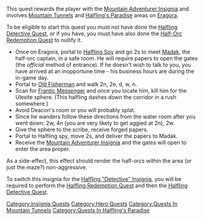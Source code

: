 This quest rewards the player with the [Mountain Adventurer
Insignia](Mountain_Adventurer_Insignia "wikilink") and involves
[Mountain Tunnels](:Category:Mountain_Tunnels.md "wikilink") and
[Halfling's Paradise](:Category:Halfling's_Paradise.md "wikilink") areas
on [Eragora](:Category:Eragora.md "wikilink").

To be eligible to start this quest you must not have done the [Halfling
Detective Quest](Halfling_Detective_Quest "wikilink"), or if you have,
you must have also done the [Half-Orc Redemption
Quest](Half-Orc_Redemption_Quest "wikilink") to nullify it.

-   Once on Eragora, portal to [Halfling Spy](Halfling_Spy "wikilink")
    and go 2s to meet [Madak](Madak "wikilink"), the half-orc captain,
    in a safe room. He will require papers to open the gates (the
    *official* method of entrance). If he doesn't wish to talk to you,
    you have arrived at an inopportune time - his business hours are
    during the in-game day.
-   Portal to [Old Fisherman](Old_Fisherman "wikilink") and walk 2n, 2e,
    d, w, n.
-   Scan for [Frantic Messenger](Frantic_Messenger "wikilink") and once
    you locate him, kill him for the Ulexite sphere. (This halfling
    dashes down the corridor in a rush somewhere.)
-   Avoid Deacon's room or you will probably splat.
-   Since he wanders follow these directions from the water room after
    you went down: 2w, 4n (you are very likely to get aggied at 2n), 2w.
-   Give the sphere to the scribe, receive forged papers.
-   Portal to Halfling spy, move 2s, and deliver the papers to Madak.
-   Receive the [Mountain Adventurer
    Insignia](Mountain_Adventurer_Insignia "wikilink") and the gates
    will open to enter the area proper.

As a side-effect, this effect should render the half-orcs within the
area (or just the maze?) non-aggressive.

To switch this insignia for the [Halfling "Detective"
Insignia](Halfling_"Detective"_Insignia "wikilink"), you will be
required to perform the [Halfling Redemption
Quest](Halfling_Redemption_Quest "wikilink") and then the [Halfling
Detective Quest](Halfling_Detective_Quest "wikilink").

[Category:Insignia Quests](Category:Insignia_Quests "wikilink")
[Category:Hero Quests](Category:Hero_Quests "wikilink") [Category:Quests
In Mountain Tunnels](Category:Quests_In_Mountain_Tunnels "wikilink")
[Category:Quests In Halfling's
Paradise](Category:Quests_In_Halfling's_Paradise "wikilink")
